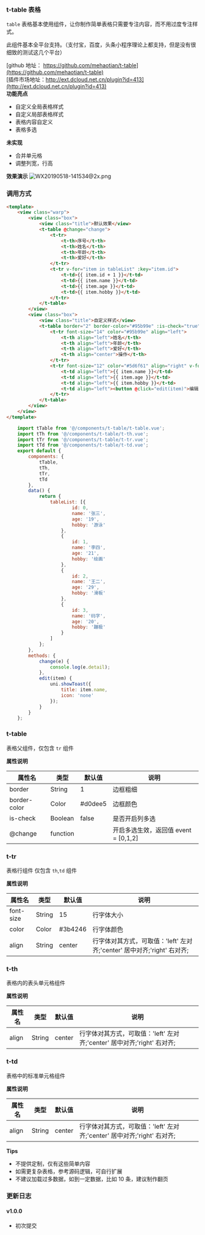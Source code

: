 ### t-table 表格


`table` 表格基本使用组件，让你制作简单表格只需要专注内容，而不用过度专注样式。

此组件基本全平台支持。（支付宝，百度，头条小程序理论上都支持，但是没有很细致的测试这几个平台）

[github 地址： https://github.com/mehaotian/t-table](https://github.com/mehaotian/t-table)         
[插件市场地址：http://ext.dcloud.net.cn/plugin?id=413](http://ext.dcloud.net.cn/plugin?id=413)    
**功能亮点**
- 自定义全局表格样式
- 自定义局部表格样式
- 表格内容自定义
- 表格多选

**未实现**
- 合并单元格
- 调整列宽，行高

**效果演示**
![WX20190518-141534@2x.png](https://upload-images.jianshu.io/upload_images/4472817-5c26e7b529fc5461.png?imageMogr2/auto-orient/strip%7CimageView2/2/w/1240)

### 调用方式

```html
<template>
	<view class="warp">
		<view class="box">
			<view class="title">默认效果</view>
			<t-table @change="change">
				<t-tr>
					<t-th>序号</t-th>
					<t-th>姓名</t-th>
					<t-th>年龄</t-th>
					<t-th>爱好</t-th>
				</t-tr>
				<t-tr v-for="item in tableList" :key="item.id">
					<t-td>{{ item.id + 1 }}</t-td>
					<t-td>{{ item.name }}</t-td>
					<t-td>{{ item.age }}</t-td>
					<t-td>{{ item.hobby }}</t-td>
				</t-tr>
			</t-table>
		</view>
		<view class="box">
			<view class="title">自定义样式</view>
			<t-table border="2" border-color="#95b99e" :is-check="true" @change="change">
				<t-tr font-size="14" color="#95b99e" align="left">
					<t-th align="left">姓名</t-th>
					<t-th align="left">年龄</t-th>
					<t-th align="left">爱好</t-th>
					<t-th align="center">操作</t-th>
				</t-tr>
				<t-tr font-size="12" color="#5d6f61" align="right" v-for="item in tableList" :key="item.id">
					<t-td align="left">{{ item.name }}</t-td>
					<t-td align="left">{{ item.age }}</t-td>
					<t-td align="left">{{ item.hobby }}</t-td>
					<t-td align="left"><button @click="edit(item)">编辑</button></t-td>
				</t-tr>
			</t-table>
		</view>
	</view>
</template>
```

```javascript
	import tTable from '@/components/t-table/t-table.vue';
	import tTh from '@/components/t-table/t-th.vue';
	import tTr from '@/components/t-table/t-tr.vue';
	import tTd from '@/components/t-table/t-td.vue';
	export default {
		components: {
			tTable,
			tTh,
			tTr,
			tTd
		},
		data() {
			return {
				tableList: [{
						id: 0,
						name: '张三',
						age: '19',
						hobby: '游泳'
					},
					{
						id: 1,
						name: '李四',
						age: '21',
						hobby: '绘画'
					},
					{
						id: 2,
						name: '王二',
						age: '29',
						hobby: '滑板'
					},
					{
						id: 3,
						name: '码字',
						age: '20',
						hobby: '蹦极'
					}
				]
			};
		},
		methods: {
			change(e) {
				console.log(e.detail);
			},
			edit(item) {
				uni.showToast({
					title: item.name,
					icon: 'none'
				});
			}
		}
	};

```


### t-table
表格父组件，仅包含 `tr` 组件

**属性说明**

|  属性名		|    类型	| 默认值	| 说明									|
| ---			| ---		| ---		| ---									|
| border		| String	| 1			| 边框粗细								|
| border-color	| Color		| #d0dee5	| 边框颜色								|
| is-check		| Boolean	| false		| 是否开启列多选						|
| @change		|function	|			|开启多选生效，返回值 event = [0,1,2]	|

### t-tr
表格行组件 仅包含 `th`,`td` 组件

**属性说明**

|  属性名	|    类型	| 默认值	| 说明			|
| ---		| ---		| ---		| ---			|
| font-size	| String	| 15		|  行字体大小	|
| color		| Color		| #3b4246	|  行字体颜色	|
| align	| String	| center		|  行字体对其方式，可取值：'left' 左对齐;'center' 居中对齐;'right' 右对齐;	|

### t-th
表格内的表头单元格组件

**属性说明**

|  属性名	|    类型	| 默认值| 说明	|
| ---		| ---		| ---	| ---	|
| align	| String	| center		|  行字体对其方式，可取值：'left' 左对齐;'center' 居中对齐;'right' 右对齐;	|

### t-td
表格中的标准单元格组件

**属性说明**

|  属性名	|    类型	| 默认值| 说明	|
| ---		| ---		| ---	| ---	|
| align	| String	| center		|  行字体对其方式，可取值：'left' 左对齐;'center' 居中对齐;'right' 右对齐;	|


**Tips**
- 不提供定制，仅有这些简单内容
- 如需更复杂表格，参考源码逻辑，可自行扩展
- 不建议加载过多数据，如到一定数据，比如 10 条，建议制作翻页


### 更新日志

#### v1.0.0
- 初次提交